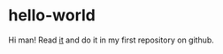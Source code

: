 # hello-world
Hi man!
Read [it](https://guides.github.com/activities/hello-world/) and do it in my first repository on github.
